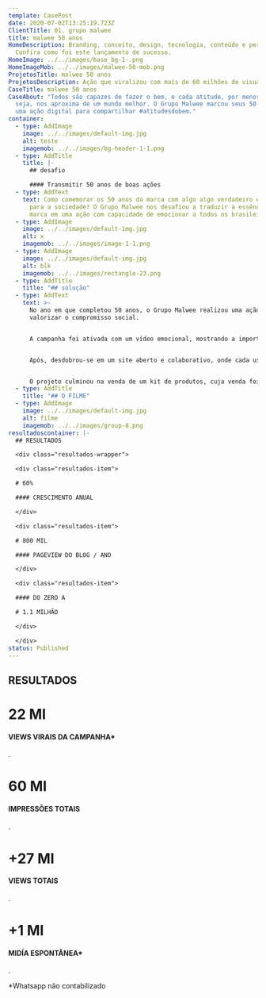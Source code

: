 ```yaml
---
template: CasePost
date: 2020-07-02T13:25:19.723Z
ClientTitle: 01. grupo malwee
title: malwee 50 anos
HomeDescription: Branding, conceito, design, tecnologia, conteúdo e performance.
  Confira como foi este lançamento de sucesso.
HomeImage: ../../images/base_bg-1-.png
HomeImageMob: ../../images/malwee-50-mob.png
ProjetosTitle: malwee 50 anos
ProjetosDescription: Ação que viralizou com mais de 60 milhões de visualizações
CaseTitle: malwee 50 anos
CaseAbout: "Todos são capazes de fazer o bem, e cada atitude, por menor que
  seja, nos aproxima de um mundo melhor. O Grupo Malwee marcou seus 50 anos com
  uma ação digital para compartilhar #atitudesdobem."
container:
  - type: AddImage
    image: ../../images/default-img.jpg
    alt: teste
    imagemob: ../../images/bg-header-1-1.png
  - type: AddTitle
    title: |-
      ## desafio

      #### Transmitir 50 anos de boas ações
  - type: AddText
    text: Como comemorar os 50 anos da marca com algo algo verdadeiro e com valor
      para a sociedade? O Grupo Malwee nos desafiou a traduzir a essência da
      marca em uma ação com capacidade de emocionar a todos os brasileiros.
  - type: AddImage
    image: ../../images/default-img.jpg
    alt: x
    imagemob: ../../images/image-1-1.png
  - type: AddImage
    image: ../../images/default-img.jpg
    alt: blk
    imagemob: ../../images/rectangle-23.png
  - type: AddTitle
    title: "## solução"
  - type: AddText
    text: >-
      No ano em que completou 50 anos, o Grupo Malwee realizou uma ação para
      valorizar o compromisso social.


      A campanha foi ativada com um vídeo emocional, mostrando a importância de fazer o bem.


      Após, desdobrou-se em um site aberto e colaborativo, onde cada usuário podia compartilhar suas #atitudesdobem e inspirar os demais a fazerem o mesmo. Dando força a corrente de pequenos gestos de bondade, a cada semana da campanha foram lançados vídeos-cápsula para reforçar a ideia de fazer o bem ao próximo.


      O projeto culminou na venda de um kit de produtos, cuja venda foi toda revertida para projetos sociais.
  - type: AddTitle
    title: "## O FILME"
  - type: AddImage
    image: ../../images/default-img.jpg
    alt: filme
    imagemob: ../../images/group-8.png
resultadoscontainer: |-
  ## RESULTADOS

  <div class="resultados-wrapper">

  <div class="resultados-item">

  # 60%

  #### CRESCIMENTO ANUAL

  </div>

  <div class="resultados-item">

  # 800 MIL

  #### PAGEVIEW DO BLOG / ANO

  </div>

  <div class="resultados-item">

  #### DO ZERO A

  # 1.1 MILHÃO

  </div>

  </div>
status: Published
---
```

## RESULTADOS

# 22 MI

#### VIEWS VIRAIS DA CAMPANHA*

.

# 60 MI

#### IMPRESSÕES TOTAIS

.

# +27 MI

#### VIEWS TOTAIS

.

# +1 MI

#### MIDÍA ESPONTÂNEA*

.

\*Whatsapp não contabilizado